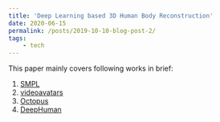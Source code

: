 ```yaml
---
title: 'Deep Learning based 3D Human Body Reconstruction'
date: 2020-06-15
permalink: /posts/2019-10-10-blog-post-2/
tags:
    - tech
---
```


This paper mainly covers following works in brief:
1. [SMPL](https://smpl.is.tue.mpg.de/)
2. [videoavatars](http://vcai.mpi-inf.mpg.de/projects/wxu/VideoAvatar/)
3. [Octopus](https://virtualhumans.mpi-inf.mpg.de/octopus/)
4. [DeepHuman](http://www.liuyebin.com/deephuman/deephuman.html)

<!-- I got the idea of this blog post when a friend of mine shared an [answer](https://www.quora.com/Why-is-it-preferable-to-implement-O-n-2-over-O-n-to-solve-the-same-problem/answer/Miguel-Oliveira-2?ch=3&share=7f56111f&srid=swpY) on Quora. In this answer, Miguel Oliveira explains how the Machine Learning algorithm performed effectively, that is, took less time on increasing training batch size just because of changing to a more efficient data structure for the problem. This concept is usually overlooked by many people in the industries, making them wondering if they should actually care about efficient algrithms.

In major areas, including research, Deep Learning is used as a black box, without actually realizing the implications of optimization the uderlying algorithm for the network architecture. Forget that, some people do not even understand the network architecture. I came across a blog post of Adit Deshpande few years ago that lists and discusses about the [9 Deep Learning Papers you need to know](https://adeshpande3.github.io/The-9-Deep-Learning-Papers-You-Need-To-Know-About.html). It discusses the 9 Deep Learning papers that lead to a strong foundation of the current researches and sucesses of Deep Neural Networks, and I find that algorithm optimization or using a better data structure strikingly improves the performance manifolds.

If we look into each of the recent breakthrough papers, most of the papers talk about optimization of algorithm(s) that lead to the efficient performance of the neural networks. The first paper, [AlexNet](https://papers.nips.cc/paper/4824-imagenet-classification-with-deep-convolutional-neural-networks.pdf) introduces parallel computations, along with a result on a very large number of data, ImageNet. The Accuracy Score obtained was significantly high because of the use of parallel computation. The onset of Deep Neural Networks was also obvious with this work, because the results were achievable sooner than before due to the fast processing because of parallel processing, along with better computation facilities, obviously.

![alt text](https://adeshpande3.github.io/assets/AlexNet.png "AlexNet")

Although the increase in the computation power saw a linear growth, the efficiency of the data structures and algorithms underlying the network architectures saw an exponential growth. This led to a very rapid development of state-off-the-art Deep Learning algorithms in many areas. Although further advances in classification networks saw the bright light only because of [parameter update and efficient visualization strategies](http://arxiv.org/pdf/1311.2901v3.pdf) or stacking of layers efficiently, as in [VGGNet](http://arxiv.org/pdf/1409.1556v6.pdf), [GoogLeNet](http://www.cv-foundation.org/openaccess/content_cvpr_2015/papers/Szegedy_Going_Deeper_With_2015_CVPR_paper.pdf), [Microsoft ResNet](https://arxiv.org/pdf/1512.03385v1.pdf), etc. This made the underlying algorithms at the implementation level more complex.

However, in this post, I would actually like to discuss the trilogy works of Ross Girshik et. al. on Object Detection and Localization, and how the simple improvements in the optimizations of the underlying algorithms led to a significant improvements in performance.

_**Problem**: Given an image, detect an object from the list of objects._

# [Basic initution - Divide and Conquer](https://www.analyticsvidhya.com/blog/2018/10/a-step-by-step-introduction-to-the-basic-object-detection-algorithms-part-1/)
Input image:
![alt text](https://i1.wp.com/s3-ap-south-1.amazonaws.com/av-blog-media/wp-content/uploads/2018/10/I1_2009_09_08_drive_0012_001351-768x223.png?resize=768%2C223&ssl=1 "Input")
1. Divide the image into parts by horizontal and vertical cut. (Divide)
![alt text](https://i2.wp.com/s3-ap-south-1.amazonaws.com/av-blog-media/wp-content/uploads/2018/10/Screenshot-from-2018-10-09-14-21-14.png?resize=741%2C249&ssl=1 "Divide")
2. Consider each part. (Conquer)
3. Pass the part image through a classification network and get the output score, along with the class predictions.
4. Combine the part regions according to the output score and same class prediction (Combine).
5. Regress the bounding box coordinates.
![alt text](https://i2.wp.com/s3-ap-south-1.amazonaws.com/av-blog-media/wp-content/uploads/2018/10/I1_2009_09_08_drive_0012_001351-another-copy-768x223.png?resize=768%2C223&ssl=1 "Predict")


# [R-CNN](https://arxiv.org/pdf/1311.2524v5.pdf)
1. Find region proposals (~2K). Use [Selective Search](https://ivi.fnwi.uva.nl/isis/publications/2013/UijlingsIJCV2013/UijlingsIJCV2013.pdf).
2. For each region, Pass it through a classification network and get the output score, along with the class predictions.
  * Pass the region through a fully convolutional network to get the feature maps.
  * Pass the output feature map to the fully connected network to get the classification results.
3. Regress the bounding box coordinates.


# [Fast R-CNN](https://arxiv.org/pdf/1504.08083.pdf)
1. Pass the input image through a fully convolutional network to get the feature map.
2. Find the region proposals on the feature map using Selective Search.
3. For each region on the feature map, find the classification results.
4. Regress the bounding box coordinates.


# [Faster R-CNN](http://arxiv.org/pdf/1506.01497v3.pdf)
1. Pass the input image through a fully convolutional network to get the feature map.
2. Find the region proposals on the feature map using Region Proposal Network.
3. For each region on the feature map, find the classification results.
4. Regress the bounding box coordinates.


# [YOLO](https://arxiv.org/pdf/1506.02640.pdf)
1. Resize image.
2. Pass the image through a fully convolutional neural network to get a fixed size output sXsXmX(c+5).
3. Flatten the last two dimensions to get an output of dimension sXsX(c+5).m
4. Combine the grids to get the results.

Having a good GPU and computation power is not enough. We do not have infinite computability. Many researchers still find better, more optimal solutions, and it greatly helps. -->